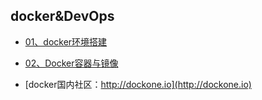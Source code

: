 ## docker&DevOps

- [01、docker环境搭建](./docs/01、docker环境搭建)
- [02、Docker容器与镜像](./docs/02、Docker容器与镜像)


- [docker国内社区：http://dockone.io](http://dockone.io)
